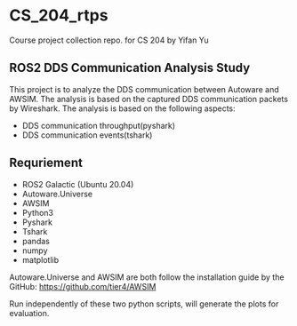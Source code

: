 # CS_204_rtps
Course project collection repo. for CS 204 by Yifan Yu

## ROS2 DDS Communication Analysis Study
This project is to analyze the DDS communication between Autoware and AWSIM. The analysis is based on the captured DDS communication packets by Wireshark. The analysis is based on the following aspects:
- DDS communication throughput(pyshark)
- DDS communication events(tshark)


## Requriement
- ROS2 Galactic (Ubuntu 20.04)
- Autoware.Universe
- AWSIM
- Python3
- Pyshark
- Tshark
- pandas
- numpy
- matplotlib

Autoware.Universe and AWSIM are both follow the installation guide by the GitHub: https://github.com/tier4/AWSIM 

Run independently of these two python scripts, will generate the plots for evaluation.

